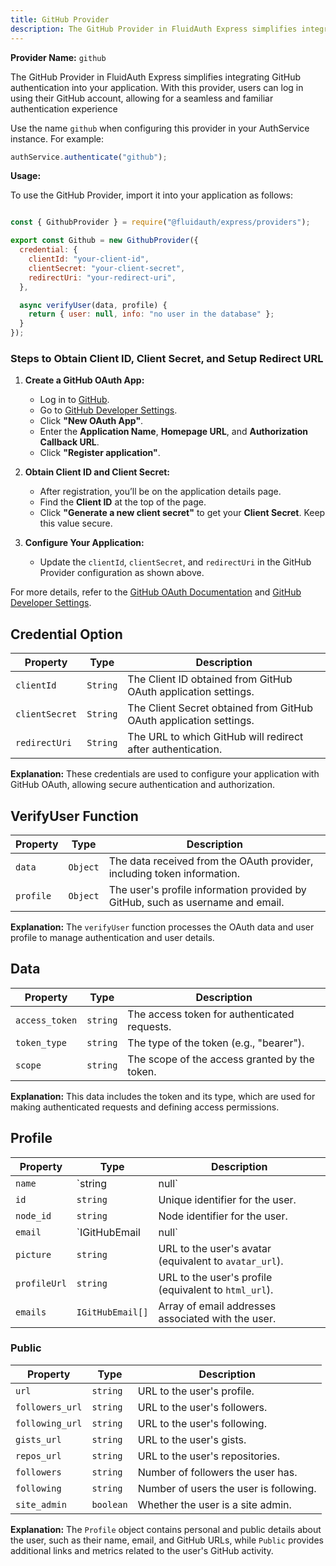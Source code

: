 ```yaml
---
title: GitHub Provider
description: The GitHub Provider in FluidAuth Express simplifies integrating GitHub authentication into your application.
---
```


**Provider Name:** `github`

The GitHub Provider in FluidAuth Express simplifies integrating GitHub authentication into your application. With this provider, users can log in using their GitHub account, allowing for a seamless and familiar authentication experience

Use the name `github` when configuring this provider in your AuthService instance. For example:

```ts
authService.authenticate("github");
```


**Usage:**

To use the GitHub Provider, import it into your application as follows:

```js

const { GithubProvider } = require("@fluidauth/express/providers");

export const Github = new GithubProvider({
  credential: {
    clientId: "your-client-id",
    clientSecret: "your-client-secret",
    redirectUri: "your-redirect-uri",
  },

  async verifyUser(data, profile) {
    return { user: null, info: "no user in the database" };
  }
});
```

### Steps to Obtain Client ID, Client Secret, and Setup Redirect URL

1. **Create a GitHub OAuth App:**
   - Log in to [GitHub](https://github.com).
   - Go to [GitHub Developer Settings](https://github.com/settings/developers).
   - Click **"New OAuth App"**.
   - Enter the **Application Name**, **Homepage URL**, and **Authorization Callback URL**.
   - Click **"Register application"**.

2. **Obtain Client ID and Client Secret:**
   - After registration, you’ll be on the application details page.
   - Find the **Client ID** at the top of the page.
   - Click **"Generate a new client secret"** to get your **Client Secret**. Keep this value secure.

3. **Configure Your Application:**
   - Update the `clientId`, `clientSecret`, and `redirectUri` in the GitHub Provider configuration as shown above.

For more details, refer to the [GitHub OAuth Documentation](https://docs.github.com/en/developers/apps/building-oauth-apps) and [GitHub Developer Settings](https://github.com/settings/developers).

## Credential Option

| Property       | Type     | Description                                                   |
| -------------- | -------- | ------------------------------------------------------------- |
| `clientId`     | `String` | The Client ID obtained from GitHub OAuth application settings. |
| `clientSecret` | `String` | The Client Secret obtained from GitHub OAuth application settings. |
| `redirectUri`  | `String` | The URL to which GitHub will redirect after authentication. |

**Explanation:** These credentials are used to configure your application with GitHub OAuth, allowing secure authentication and authorization.

## VerifyUser Function

| Property | Type   | Description                                            |
| -------- | ------ | ------------------------------------------------------ |
| `data`   | `Object` | The data received from the OAuth provider, including token information. |
| `profile`| `Object` | The user's profile information provided by GitHub, such as username and email. |

**Explanation:** The `verifyUser` function processes the OAuth data and user profile to manage authentication and user details.

## Data

| Property        | Type    | Description                              |
| --------------- | ------- | ---------------------------------------- |
| `access_token`  | `string` | The access token for authenticated requests. |
| `token_type`    | `string` | The type of the token (e.g., "bearer").   |
| `scope`         | `string` | The scope of the access granted by the token. |

**Explanation:** This data includes the token and its type, which are used for making authenticated requests and defining access permissions.

## Profile

| Property        | Type                   | Description                                          |
| --------------- | ---------------------- | ---------------------------------------------------- |
| `name`          | `string | null`        | The name of the user, or `null` if not provided.    |
| `id`            | `string`               | Unique identifier for the user.                     |
| `node_id`       | `string`               | Node identifier for the user.                       |
| `email`         | `IGitHubEmail | null`  | The user's email address, or `null` if not provided. |
| `picture`       | `string`               | URL to the user's avatar (equivalent to `avatar_url`). |
| `profileUrl`    | `string`               | URL to the user's profile (equivalent to `html_url`). |
| `emails`        | `IGitHubEmail[]`       | Array of email addresses associated with the user.  |

### Public

| Property         | Type      | Description                                     |
| ---------------- | --------- | ----------------------------------------------- |
| `url`            | `string`  | URL to the user's profile.                     |
| `followers_url`  | `string`  | URL to the user's followers.                   |
| `following_url`  | `string`  | URL to the user's following.                   |
| `gists_url`      | `string`  | URL to the user's gists.                       |
| `repos_url`      | `string`  | URL to the user's repositories.                |
| `followers`      | `string`  | Number of followers the user has.              |
| `following`      | `string`  | Number of users the user is following.         |
| `site_admin`     | `boolean` | Whether the user is a site admin.              |

**Explanation:** The `Profile` object contains personal and public details about the user, such as their name, email, and GitHub URLs, while `Public` provides additional links and metrics related to the user's GitHub activity.
